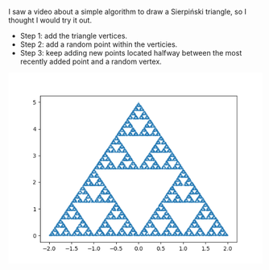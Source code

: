 I saw a video about a simple algorithm to draw a Sierpiński triangle, so I thought I would try it out.

* Step 1: add the triangle vertices.
* Step 2: add a random point within the verticies.
* Step 3: keep adding new points located halfway between the most recently added point and a random vertex.

![The output](triangle.png)
